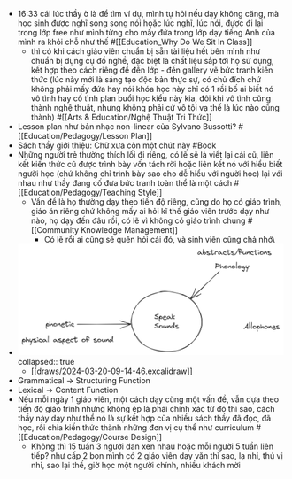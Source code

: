 - 16:33 cái lúc thầy ờ là để tìm ví dụ, mình tự hỏi nếu dạy không căng, mà học sinh được nghĩ song song nói hoặc lúc nghĩ, lúc nói, được đi lại trong lớp free như mình từng cho mấy đứa trong lớp dạy tiếng Anh của mình ra khỏi chỗ như thế #[[Education_Why Do We Sit In Class]]
	- thì có khi cách giáo viên chuẩn bị sẵn tài liệu hết bên mình như chuẩn bị dụng cụ đồ nghề, đặc biệt là chất liệu sắp tới họ sử dụng, kết hợp theo cách riêng để đến lớp - đến gallery vẽ bức tranh kiến thức (lúc này mới là sáng tạo độc bản thực sự, có chủ đích chứ không phải mấy đứa hay nói khóa học này chỉ có 1 rồi bố ai biết nó vô tình hay cố tình plan buổi học kiểu này kia, đôi khi vô tình cũng thành nghệ thuật, nhưng không phải cứ vô tội vạ thế là lúc nào cũng thành) #[[Arts & Education/Nghệ Thuật Tri Thức]]
- Lesson plan như bản nhạc non-linear của Sylvano Bussotti? #[[Education/Pedagogy/Lesson Plan]]
- Sách thầy giới thiệu: Chữ xưa còn một chút này #Book
- Những người trẻ thường thích lối đi riêng, có lẽ sẽ là viết lại cái cũ, liên kết kiến thức cũ được trình bày vốn tách rời hoặc liên kết nó với hiểu biết người học (chứ không chỉ trình bày sao cho dễ hiểu với người học) lại với nhau như thầy đang cố đưa bức tranh toàn thể là một cách #[[Education/Pedagogy/Teaching Style]]
	- Vấn đề là họ thường dạy theo tiến độ riêng, cũng do họ có giáo trình, giáo án riêng chứ không mấy ai hỏi kĩ thế giáo viên trước dạy như nào, họ dạy đến đâu rồi, có lẽ vì không có giáo trình chung #[[Community Knowledge Management]]
		- Có lẽ rồi ai cũng sẽ quên hỏi cái đó, và sinh viên cũng chả nhớ\
- ![image.png](../assets/image_1710901137085_0.png)
  collapsed:: true
	- [[draws/2024-03-20-09-14-46.excalidraw]]
- Grammatical -> Structuring Function
- Lexical -> Content Function
- Nếu mỗi ngày 1 giáo viên, một cách dạy cùng một vấn đề, vẫn dựa theo tiến độ giáo trình nhưng không ép là phải chính xác từ đó thì sao, cách thầy này dạy như thể nó là sự kết hợp của nhiều sách thầy đã đọc, đã học, rồi chia kiến thức thành những đơn vị cụ thể như curriculum #[[Education/Pedagogy/Course Design]]
	- Không thì 15 tuần 3 người đan xen nhau hoặc mỗi người 5 tuần liên tiếp? như cấp 2 bọn mình có 2 giáo viên dạy văn thì sao, lạ nhỉ, thú vị nhỉ, sao lại thế, giờ học một người chính, nhiều khách mời